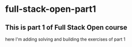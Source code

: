 # full-stack-open-part1

## This is part 1 of Full Stack Open course

here I'm adding solving and building the exercises of part 1

